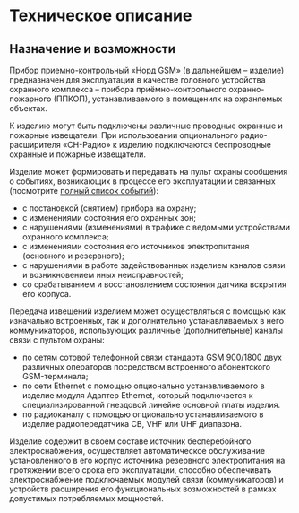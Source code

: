 # Техническое описание

## Назначение и возможности

Прибор приемно-контрольный «Норд GSM» (в дальнейшем – изделие) предназначен  для  эксплуатации в качестве головного устройства охранного комплекса – прибора приёмно-контрольного охранно-пожарного (ППКОП), устанавливаемого в помещениях на охраняемых  объектах.

К изделию могут быть подключены различные проводные охранные и пожарные извещатели. При использовании опционального радио-расширителя «СН-Радио» к изделию подключаются беспроводные охранные и пожарные извещатели.

Изделие может формировать и передавать на пульт охраны сообщения о событиях, возникающих в процессе его эксплуатации и связанных (посмотрите [полный список событий](#codes-table)):

* с постановкой (снятием) прибора на охрану;
* c изменениями состояния его охранных зон;
* с нарушениями (изменениями) в трафике с ведомыми устройствами охранного комплекса;
* c изменениями состояния его источников электропитания (основного и резервного);
* c нарушениями в работе задействованных изделием каналов связи и возникновением иных неисправностей;
* со срабатыванием и восстановлением состояния датчика вскрытия его корпуса.

Передача извещений изделием может осуществляться с помощью как изначально встроенных, так и дополнительно устанавливаемых в него коммуникаторов, использующих различные (дополнительные) каналы связи с пультом охраны:

* по сетям сотовой телефонной связи стандарта GSM 900/1800 двух различных операторов посредством встроенного абонентского GSM-терминала;
* по сети Ethernet с помощью опционально устанавливаемого в изделие модуля Адаптер Ethernet, который подключается к специализированной гнездовой линейке основной платы изделия.
* по радиоканалу с помощью опционально устанавливаемого в изделие радиопередатчика CB, VHF или UHF диапазона.
 
Изделие содержит в своем составе источник бесперебойного электроснабжения,  осуществляет автоматическое обслуживание установленного в его корпус источника резервного электропитания на протяжении всего срока его эксплуатации, способно обеспечивать электроснабжение подключаемых  модулей связи (коммуникаторов) и устройств расширения его функциональных возможностей в рамках допустимых потребляемых мощностей.
